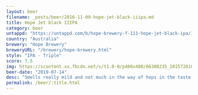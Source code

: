 ```yaml
---
layout: beer
filename: _posts/beer/2016-11-09-hope-jet-black-iiipa.md
title: Hope Jet black IIIPA
category: beer
untappd: "https://untappd.com/b/hope-brewery-f-111-hope-jet-black-ipa/1662134"
country: "Australia"
brewery: "Hope Brewery"
breweryURL: "/brewery/hope-brewery.html"
style: "IPA - Triple"
score: 7.5
img: https://scontent.xx.fbcdn.net/v/t1.0-0/p480x480/66308235_10157281017278745_3300585412384260096_o.jpg?_nc_cat=103&_nc_ohc=E3TzCoKtGrkAQntx24vWUBRzOZyxx7I-GOMNiy5399pPGEnwicm94RkMw&_nc_ht=scontent.xx&oh=703ae814fbca694a539fab9e5982b8ad&oe=5E84BCEC
beer-date: "2019-07-14"
desc: "Smells really mild and not much in the way of hops in the taste. The most prominent taste is really the alcohol. It’s not as bad as that might sound, it does fit together well and leaves me feeling happy and warm inside"
permalink: /beer/:title.html
---
```


